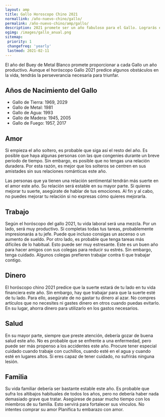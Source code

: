 ```yaml
---
layout: amp
title: Gallo Horoscopo Chino 2021
normallink: /año-nuevo-chino/gallo/
permalink: /año-nuevo-chino/amp/gallo/
description: 2021 promete ser un año fabuloso para el Gallo. Lograrás el éxito con la ayuda de tus contactos sociales. La diligencia y la devoción son tu fuerte y lo utilizarás de forma productiva. Estás dispuesto a asumir más y más retos y acabarás ganando. Habrá reconocimiento y recompensas, que traerán mucha alegría a tu vida. La vida será agradable en el frente doméstico y se indican viajes de placer con la familia.
ogimg: /images/gallo_anual.png
sitemap:
 priority: 1
 changefreq: 'yearly'
 lastmod: 2021-02-11
---
```


El año del Buey de Metal Blanco promete proporcionar a cada Gallo un año productivo. Aunque el horóscopo Gallo 2021 predice algunos obstáculos en la vida, tendrás la perseverancia necesaria para triunfar.

## Años de Nacimiento del Gallo
 - Gallo de Tierra: 1969, 2029
 - Gallo de Metal: 1981
 - Gallo de Agua: 1993
 - Gallo de Madera: 1945, 2005
 - Gallo de Fuego: 1957, 2017


## Amor
Si empieza el año soltero, es probable que siga así el resto del año. Es posible que haya algunas personas con las que congenies durante un breve periodo de tiempo. Sin embargo, es posible que no tengas una relación duradera. Por esta razón, es mejor que los solteros se centren en sus amistades sin sus relaciones románticas este año.

Las personas que ya tienen una relación sentimental tendrán más suerte en el amor este año. Su relación será estable en su mayor parte. Si quieres mejorar tu suerte, asegúrate de hablar de tus emociones. Al fin y al cabo, no puedes mejorar tu relación si no expresas cómo quieres mejorarla.

## Trabajo
Según el horóscopo del gallo 2021, tu vida laboral será una mezcla. Por un lado, será muy productivo. Si completas todas tus tareas, probablemente impresionarás a tu jefe. Puede que incluso consigas un ascenso o un aumento de sueldo. Por otro lado, es probable que tenga tareas más difíciles de lo habitual. Esto puede ser muy estresante. Este es un buen año para hacer amigos con sus colegas para reducir su estrés. Sin embargo, tenga cuidado. Algunos colegas prefieren trabajar contra ti que trabajar contigo.

## Dinero
El horóscopo chino 2021 predice que la suerte estará de tu lado en tu vida financiera este año. Sin embargo, hay que trabajar para que la suerte esté de tu lado. Para ello, asegúrate de no gastar tu dinero al azar. No compres artículos que no necesites ni gastes dinero en otros cuando puedas evitarlo. En su lugar, ahorra dinero para utilizarlo en los gastos necesarios.

## Salud
En su mayor parte, siempre que preste atención, debería gozar de buena salud este año. No es probable que se enfrente a una enfermedad, pero puede ser más propenso a los accidentes este año. Procure tener especial cuidado cuando trabaje con cuchillos, cuando esté en el agua y cuando esté en lugares altos. Si eres capaz de tener cuidado, no sufrirás ninguna lesión.

## Familia
Su vida familiar debería ser bastante estable este año. Es probable que sufra los altibajos habituales de todos los años, pero no debería haber nada demasiado grave que tratar. Asegúrese de pasar mucho tiempo con los miembros de su familia. Esto servirá para fortalecer sus vínculos. No intentes comprar su amor Planifica tu embarazo con amor.

